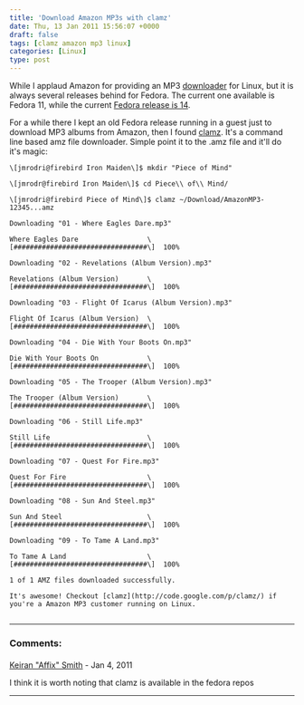 ```yaml
---
title: 'Download Amazon MP3s with clamz'
date: Thu, 13 Jan 2011 15:56:07 +0000
draft: false
tags: [clamz amazon mp3 linux]
categories: [Linux]
type: post
---
```


While I applaud Amazon for providing an MP3 [downloader](http://www.amazon.com/gp/dmusic/help/amd.html/ref=dm_amd_upgrade_img_1010) for Linux, but it is always several releases behind for Fedora. The current one available is Fedora 11, while the current [Fedora release is 14](http://www.fedora.redhat.com/get-fedora).

For a while there I kept an old Fedora release running in a guest just to download MP3 albums from Amazon, then I found [clamz](http://code.google.com/p/clamz/). It's a command line based amz file downloader. Simple point it to the .amz file and it'll do it's magic:

```
\[jmrodri@firebird Iron Maiden\]$ mkdir "Piece of Mind"

\[jmrodr@firebird Iron Maiden\]$ cd Piece\\ of\\ Mind/

\[jmrodri@firebird Piece of Mind\]$ clamz ~/Download/AmazonMP3-12345...amz

Downloading "01 - Where Eagles Dare.mp3"

Where Eagles Dare                 \[#################################\]  100%

Downloading "02 - Revelations (Album Version).mp3"

Revelations (Album Version)       \[#################################\]  100%

Downloading "03 - Flight Of Icarus (Album Version).mp3"

Flight Of Icarus (Album Version)  \[#################################\]  100%

Downloading "04 - Die With Your Boots On.mp3"

Die With Your Boots On            \[#################################\]  100%

Downloading "05 - The Trooper (Album Version).mp3"

The Trooper (Album Version)       \[#################################\]  100%

Downloading "06 - Still Life.mp3"

Still Life                        \[#################################\]  100%

Downloading "07 - Quest For Fire.mp3"

Quest For Fire                    \[#################################\]  100%

Downloading "08 - Sun And Steel.mp3"

Sun And Steel                     \[#################################\]  100%

Downloading "09 - To Tame A Land.mp3"

To Tame A Land                    \[#################################\]  100%

1 of 1 AMZ files downloaded successfully.

It's awesome! Checkout [clamz](http://code.google.com/p/clamz/) if you're a Amazon MP3 customer running on Linux.


```
---
### Comments:
####
[Keiran "Affix" Smith](http://affix.me "keiran@keiran-smith.net") - <time datetime="2011-01-13 15:24:00">Jan 4, 2011</time>

I think it is worth noting that clamz is available in the fedora repos
<hr />
